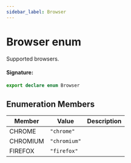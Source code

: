 ```yaml
---
sidebar_label: Browser
---
```


# Browser enum

Supported browsers.

#### Signature:

```typescript
export declare enum Browser
```

## Enumeration Members

| Member   | Value                             | Description |
| -------- | --------------------------------- | ----------- |
| CHROME   | <code>&quot;chrome&quot;</code>   |             |
| CHROMIUM | <code>&quot;chromium&quot;</code> |             |
| FIREFOX  | <code>&quot;firefox&quot;</code>  |             |
